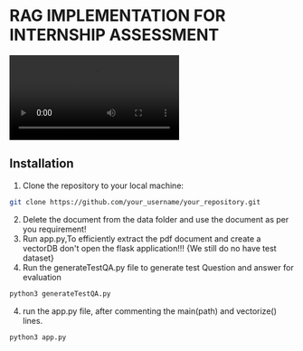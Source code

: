 
# RAG IMPLEMENTATION FOR INTERNSHIP ASSESSMENT
![Project output](./demo.webm)
## Installation

1. Clone the repository to your local machine:

```bash
git clone https://github.com/your_username/your_repository.git
```
2. Delete the document from the data folder and use the document as per you requirement!
3. Run app.py,To efficiently extract the pdf document and create a vectorDB don't open the flask application!!!   {We still do no have test dataset}
4. Run the generateTestQA.py file to generate test Question and answer for evaluation
```bash
python3 generateTestQA.py
```
4. run the app.py file, after commenting the main(path) and vectorize() lines.
```bash
python3 app.py
```


